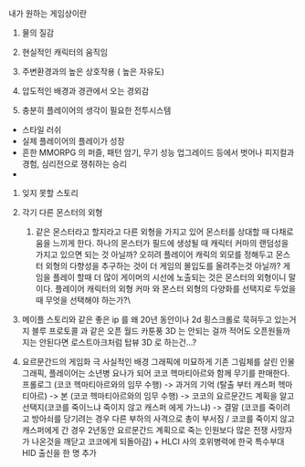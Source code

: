 내가 원하는 게임상이란

1. 물의 질감

2. 현실적인 캐릭터의 움직임

3. 주변환경과의 높은 상호작용 ( 높은 자유도)

4. 압도적인 배경과 경관에서 오는 경외감

5. 충분히 플레이어의 생각이 필요한 전투시스템
- 스타일 러쉬
- 실제 플레이어의 플레이가 성장
- 흔한 MMORPG 의 퍼즐, 패턴 암기, 무기 성능 업그레이드 등에서 벗어나 피지컬과 경험, 심리전으로 쟁취하는 승리
- 
1. 잊지 못할 스토리

7. 각기 다른 몬스터의 외형
	1.  같은 몬스터라고 할지라고 다른 외형을 가지고 있어 몬스터를 상대할 때 다채로움을 느끼게 한다. 하나의 몬스터가 필드에 생성될 때 캐릭터 커마의 랜덤성을 가지고 있으면 되는 것 아닐까? 오히려 플레이어 캐릭의 외모를 정해두고 몬스터 외형의 다향성을 추구하는 것이 더 게임의 몰입도를 올려주는것 아닐까? 게임을 플레이 할때 더 많이 게이머의 시선에 노출되는 것은 몬스터의 외형이니 말이다. 플레이어 캐릭터의 외형 커마 와 몬스터 외형의 다양화를 선택지로 두었을 때 무엇을 선택해야 하는가?\


8. 메이플 스토리와 같은 좋은 ip 를 왜 20년 동안이나 2d 횡스크롤로 묵혀두고 있는거지 블루 프로토콜 과 같은 오픈 월드 카툰풍 3D 는 안되는 걸까 적어도 오픈원들까지는 안된다면 로스트아크처럼 탑뷰 3D 로 하는건...? 

9. 요르문간드의 게임화 극 사실적인 배경 그래픽에 미묘하게 기존 그림체를 살린 인물 그래픽, 플레이어는 소년병 요나가 되어 코코 헥마티아르와 함께 무기를 판매한다. 프롤로그 (코코 헥마티아르와의 임무 수행) -> 과거의 기억 (탈출 부터 캐스퍼 헥마티아르) -> 본 (코코 헥마티아르와의 임무 수행) -> 코코의 요르문간드 계획을 알고 선택지(코코를 죽이느냐 죽이지 않고 캐스퍼 에게 가느냐) -> 결말 (코코를 죽이려고 방아쇠를 당기려는 경우 다른 부하의 사격으로 총이 부서짐 / 코코를 죽이지 않고 캐스퍼에게 간 경우 2년동안 요르문간드 계획으로 죽는 인원보다 많은 전쟁 사망자가 나온것을 깨닫고 코코에게 되돌아감)  + HLCI 사의 호위병력에 한국 특수부대 HID 출신을 한 명 추가